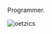 Programmer.

<p><img align="center" src="https://github-readme-streak-stats.herokuapp.com/?user=Oetzi_CS&" alt="oetzics" /></p>
